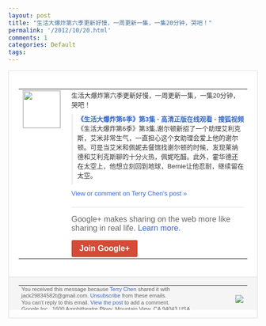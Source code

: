 ```yaml
---
layout: post
title: "生活大爆炸第六季更新好慢，一周更新一集，一集20分钟，哭吧！"
permalink: '/2012/10/20.html'
comments: 1
categories: Default
tags: 
---
```

<div style="border:solid 1px #dfdfdf;color:#686868;font:13px Arial"><div style="background-color:#fff;padding:20px;"><table cellpadding="0" cellspacing="0"><tr><td style="padding-right:15px;vertical-align:top"><a href="https://plus.google.com/_/notifications/emlink?emrecipient=110200756825219614165&amp;emid=CMjGn6XXhbMCFTAncgodb10AAA&amp;path=%2F108643996575278738906&amp;dt=1350395509601&amp;uob=8"><img height="75" src="https://lh3.googleusercontent.com/-KKRGTyJ5Bl0/AAAAAAAAAAI/AAAAAAAAEEY/jllxqER5dCk/s75-c-k-a/photo.jpg" style="border:solid 1px #cccccc;" width="75"/></a></td><td style="width:578px;color:#333;font:13px Arial;vertical-align:top"><div style="padding-bottom:10px">生活大爆炸第六季更新好慢，一周更新一集，<wbr/>一集20分钟，哭吧！</div><div style="margin-bottom:10px;padding-left:10px; border-left:2px solid #EAEAEA"><span style="margin-right:5px"><a href="http://tv.sohu.com/20121012/n354749878.shtml" style="color:#3366CC;text-decoration:none"><span style="font-weight:bold">《生活大爆炸第6季》第3集 - 高清正版在线观看 - 搜狐视频</span></a><div style="padding-bottom:10px">《生活大爆炸第6季》第3集,谢尔顿新招了<wbr/>一个助理艾利克斯，艾米非常生气，一直担心<wbr/>这个女助理会爱上他的谢尔顿。可是当艾米和<wbr/>佩妮去餐馆找谢尔顿的时候，发现莱纳德和艾<wbr/>利克斯聊的十分火热，佩妮吃醋。此外，霍华<wbr/>德还在太空上，他想立刻回到地球，Bern<wbr/>ie让他忍耐，继续留在太空。</div></span></div><a href="https://plus.google.com/_/notifications/emlink?emrecipient=110200756825219614165&amp;emid=CMjGn6XXhbMCFTAncgodb10AAA&amp;path=%2F108643996575278738906%2Fposts%2F8E45onJzVRA%3Fgpinv%3DAMIXal8a--INIrQRNJ91yDd9Ry3L5QziHsMA7CRPV9e8YfRGWsPg5l3BAeS3Z2Swghvnz34nJV4gaxG9VV3Ih_9p8r2xg8GtlmVVsOn394MkPmYEpFmT4fM&amp;dt=1350395509601&amp;uob=8" style="color:#3366CC;text-decoration:none">View or comment on Terry Chen's post »</a><div style="margin-top:20px;border-top:solid 1px #dfdfdf"><div style="padding:15px 0;color:#686868;font:16px Arial">Google+ makes sharing on the web more like sharing in real life. <a href="http://www.google.com/+/learnmore/" style="color:#3366CC;text-decoration:none">Learn more</a>.</div><a href="https://plus.google.com/_/notifications/emlink?emrecipient=110200756825219614165&amp;emid=CMjGn6XXhbMCFTAncgodb10AAA&amp;path=%2F%3Fgpinv%3DAMIXal8a--INIrQRNJ91yDd9Ry3L5QziHsMA7CRPV9e8YfRGWsPg5l3BAeS3Z2Swghvnz34nJV4gaxG9VV3Ih_9p8r2xg8GtlmVVsOn394MkPmYEpFmT4fM&amp;dt=1350395509601&amp;uob=8" style="display:inline-block;padding:7px 15px;background-color:#d44b38; color:#fff;font-size:16px; font-weight:bold;border-radius:2px;-webkit-border-radius:2px; -moz-border-radius:2px;border:solid 1px #c43b28; white-space:nowrap;text-decoration:none">Join Google+</a></div></td></tr></table></div><div style="border-top:solid 1px #dfdfdf;padding:0 20px; background-color:#f5f5f5"><table cellpadding="0" cellspacing="0" style="height:50px"><tbody><tr><td style="vertical-align:middle;width:100%; color:#636363;font:11px Arial; line-height:120%">You received this message because <a href="https://plus.google.com/_/notifications/emlink?emrecipient=110200756825219614165&amp;emid=CMjGn6XXhbMCFTAncgodb10AAA&amp;path=%2F108643996575278738906%3Fgpinv%3DAMIXal8a--INIrQRNJ91yDd9Ry3L5QziHsMA7CRPV9e8YfRGWsPg5l3BAeS3Z2Swghvnz34nJV4gaxG9VV3Ih_9p8r2xg8GtlmVVsOn394MkPmYEpFmT4fM&amp;dt=1350395509601&amp;uob=8" style="color:#3366CC;text-decoration:none">Terry Chen</a> shared it with jack29834582t@gmail.com. <a href="https://plus.google.com/_/notifications/emlink?emrecipient=110200756825219614165&amp;emid=CMjGn6XXhbMCFTAncgodb10AAA&amp;path=%2F_%2Fnonplus%2Femailsettings%3Fgpinv%3DAMIXal8a--INIrQRNJ91yDd9Ry3L5QziHsMA7CRPV9e8YfRGWsPg5l3BAeS3Z2Swghvnz34nJV4gaxG9VV3Ih_9p8r2xg8GtlmVVsOn394MkPmYEpFmT4fM%26est%3DADH5u8ViL_uQHq2Prd98nOamIuT6hmTtUSuBF5AQyBw-ypNTLPBHF7QEfSAOBA1P7Y9pqYVDNve5B5RuttzQqoPvijZfICAKKdSKTfsSe2bSRLDZ6sXZ2gnZ0aPm5gCcwyIaAsqHBXNMQut5Ue3g9459D03MXgUXng&amp;dt=1350395509601&amp;uob=8" style="color:#3366CC;text-decoration:none">Unsubscribe</a> from these emails.<br/>You can't reply to this email. <a href="https://plus.google.com/_/notifications/emlink?emrecipient=110200756825219614165&amp;emid=CMjGn6XXhbMCFTAncgodb10AAA&amp;path=%2F108643996575278738906%2Fposts%2F8E45onJzVRA%3Fgpinv%3DAMIXal8a--INIrQRNJ91yDd9Ry3L5QziHsMA7CRPV9e8YfRGWsPg5l3BAeS3Z2Swghvnz34nJV4gaxG9VV3Ih_9p8r2xg8GtlmVVsOn394MkPmYEpFmT4fM&amp;dt=1350395509601&amp;uob=8" style="color:#3366CC;text-decoration:none">View the post</a> to add a comment.<br/>Google Inc., 1600 Amphitheatre Pkwy, Mountain View, CA 94043 USA<br/></td><td><img src="https://ssl.gstatic.com/s2/oz/images/notifications/logo/google-plus-6617a72bb36cc548861652780c9e6ff1.png"/></td></tr></tbody></table></div></div>